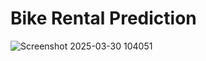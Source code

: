# Bike Rental Prediction

![Screenshot 2025-03-30 104051](https://github.com/user-attachments/assets/15886b5c-176f-4ad8-b4d9-3c7fb796c9fc)
